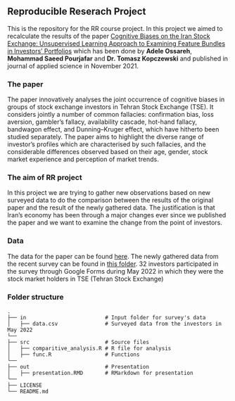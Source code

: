 ## Reproducible Reserach Project

This is the repository for the RR course project. In this project we
aimed to recalculate the results of the paper [Cognitive Biases on the
Iran Stock Exchange: Unsupervised Learning Approach to Examining Feature
Bundles in Investors’
Portfolios](https://www.mdpi.com/2076-3417/11/22/10916) which has been
done by **Adele Ossareh**, **Mohammad Saeed Pourjafar** and **Dr. Tomasz
Kopczewski** and published in journal of applied science in November
2021.

### The paper

The paper innovatively analyses the joint occurrence of cognitive biases
in groups of stock exchange investors in Tehran Stock Exchange (TSE). It
considers jointly a number of common fallacies: confirmation bias, loss
aversion, gambler’s fallacy, availability cascade, hot-hand fallacy,
bandwagon effect, and Dunning–Kruger effect, which have hitherto been
studied separately. The paper aims to highlight the diverse range of
investor’s profiles which are characterised by such fallacies, and the
considerable differences observed based on their age, gender, stock
market experience and perception of market trends.

### The aim of RR project

In this project we are trying to gather new observations based on new
surveyed data to do the comparison between the results of the original
paper and the result of the newly gathered data. The justification is
that Iran’s economy has been through a major changes ever since we
published the paper and we want to examine the change from the point of
investors.

### Data

The data for the paper can be found
[here](https://github.com/tomvar/Cognitive_Biases_on_the_Iran_Stock_Exchange).
The newly gathered data from the recent survey can be found in [this
folder](). 32 investors participated in the survey through Google Forms
during May 2022 in which they were the stock market holders in TSE
(Tehran Stock Exchange)

### Folder structure

    .
    ├── in                         # Input folder for survey's data
    │   ├── data.csv               # Surveyed data from the investors in May 2022
    └──
    ├── src                        # Source files
    │   ├── comparitive_analysis.R # R file for analysis
    │   ├── func.R                 # Functions
    └──
    ├── out                        # Presentation
    │   ├── presentation.RMD       # RMarkdown for presentation
    └──
    ├── LICENSE
    └── README.md
